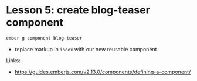 # Lesson 5: create blog-teaser component

```bash
ember g component blog-teaser
```

* replace markup in `index` with our new reusable component

Links:
* https://guides.emberjs.com/v2.13.0/components/defining-a-component/